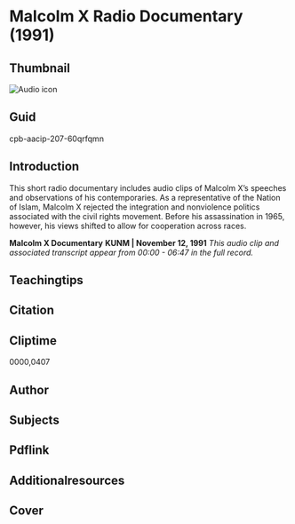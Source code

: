 # Malcolm X Radio Documentary (1991)

## Thumbnail

![Audio icon](https://s3.amazonaws.com/americanarchive.org/primary_source_sets/audio-digitized.jpg "Audio icon")

## Guid
cpb-aacip-207-60qrfqmn

## Introduction

This short radio documentary includes audio clips of Malcolm X’s speeches and observations of his contemporaries. As a representative of the Nation of Islam, Malcolm X rejected the integration and nonviolence politics associated with the civil rights movement. Before his assassination in 1965, however, his views shifted to allow for cooperation across races.

<b>Malcolm X Documentary</b>
<b>KUNM | November 12, 1991</b>
<i>This audio clip and associated transcript appear from 00:00 - 06:47 in the full record.</i>

## Teachingtips

## Citation

## Cliptime

0000,0407

## Author
## Subjects
## Pdflink
## Additionalresources
## Cover
